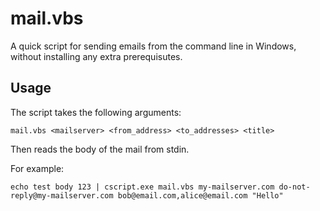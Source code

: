 # mail.vbs
A quick script for sending emails from the command line in Windows, without installing any extra prerequisutes.

## Usage
The script takes the following arguments:

    mail.vbs <mailserver> <from_address> <to_addresses> <title>

Then reads the body of the mail from stdin.

For example:

    echo test body 123 | cscript.exe mail.vbs my-mailserver.com do-not-reply@my-mailserver.com bob@email.com,alice@email.com "Hello"

